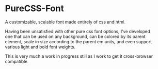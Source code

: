 # PureCSS-Font
A customizable, scalable font made entirely of css and html.

Having been unsatisfied with other pure css font options, I've developed one that can be used on any background, can be colored by its parent element, scale in size according to the parent em units, and even support various light and bold font weights.

This is very much a work in progress still as I work to get it cross-browser compatible.
